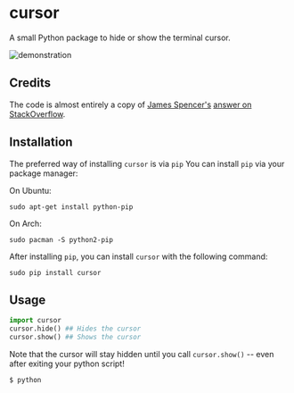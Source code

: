 # cursor
A small Python package to hide or show the terminal cursor.

![demonstration](http://i.imgur.com/2iXviMi.gif)

## Credits
The code is almost entirely a copy of [James Spencer's](http://stackoverflow.com/u/1375885/)
 [answer on StackOverflow](http://stackoverflow.com/a/10455937/1096437).

## Installation
The preferred way of installing `cursor` is via `pip`
You can install `pip` via your package manager:

On Ubuntu:
    
    sudo apt-get install python-pip

On Arch:
    
    sudo pacman -S python2-pip
    
After installing `pip`, you can install `cursor` with the following command:

    sudo pip install cursor

## Usage

```python
import cursor
cursor.hide() ## Hides the cursor
cursor.show() ## Shows the cursor
```

Note that the cursor will stay hidden until you call `cursor.show()` -- even after
exiting your python script!

```
$ python
